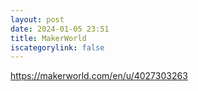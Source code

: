```yaml
---
layout: post
date: 2024-01-05 23:51
title: MakerWorld
iscategorylink: false
---
```

https://makerworld.com/en/u/4027303263
